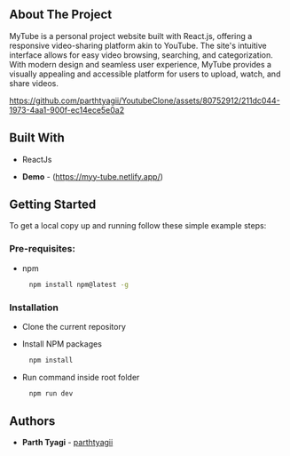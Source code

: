 ## About The Project

MyTube is a personal project website built with React.js, offering a responsive video-sharing platform akin to YouTube. The site's intuitive interface allows for easy video browsing, searching, and categorization. With modern design and seamless user experience, MyTube provides a visually appealing and accessible platform for users to upload, watch, and share videos.

https://github.com/parthtyagii/YoutubeClone/assets/80752912/211dc044-1973-4aa1-900f-ec14ece5e0a2

## Built With

* ReactJs

* **Demo** - (https://myy-tube.netlify.app/)

## Getting Started

To get a local copy up and running follow these simple example steps:

### Pre-requisites:

* npm

```sh
     npm install npm@latest -g
```

### Installation

* Clone the current repository

* Install NPM packages

```sh
     npm install
```
* Run command inside root folder

```sh
     npm run dev
```

## Authors

* **Parth Tyagi** - [parthtyagii](https://github.com/parthtyagii)

